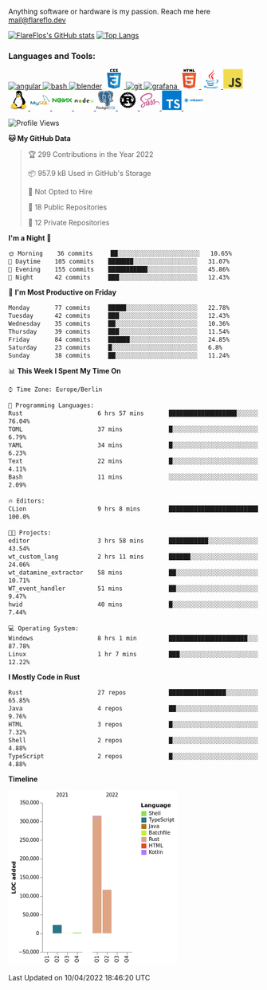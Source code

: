 Anything software or hardware is my passion.
Reach me here <a href="mailto:github@flareflo.dev">mail@flareflo.dev</a>

[![FlareFlos's GitHub stats](https://github-readme-stats.vercel.app/api?username=FlareFlo&show_icons=true&theme=github_dark)](https://github.com/FlareFlo/github-readme-stats)
[![Top Langs](https://github-readme-stats.vercel.app/api/top-langs/?username=FlareFlo&langs_count=10&layout=compact&theme=github_dark)](https://github.com/FlareFlo/github-readme-stats)

<h3 align="left">Languages and Tools:</h3>
<div align="left"> 
    <a href="https://angular.io" target="_blank" rel="noreferrer"><img src="https://angular.io/assets/images/logos/angular/angular.svg" alt="angular" width="40" height="40"/> </a> 
    <a href="https://www.gnu.org/software/bash/" target="_blank" rel="noreferrer"> <img src="https://www.vectorlogo.zone/logos/gnu_bash/gnu_bash-icon.svg" alt="bash" width="40" height="40"/> </a> 
    <a href="https://www.blender.org/" target="_blank" rel="noreferrer"> <img src="https://download.blender.org/branding/community/blender_community_badge_white.svg" alt="blender" width="40" height="40"/></a> 
    <a href="https://www.w3schools.com/css/" target="_blank" rel="noreferrer"> <img src="https://raw.githubusercontent.com/devicons/devicon/master/icons/css3/css3-original-wordmark.svg" alt="css3" width="40" height="40"/> </a> 
    <a href="https://git-scm.com/" target="_blank" rel="noreferrer"> <img src="https://www.vectorlogo.zone/logos/git-scm/git-scm-icon.svg" alt="git" width="40" height="40"/> </a> 
    <a href="https://grafana.com" target="_blank" rel="noreferrer"> <img src="https://www.vectorlogo.zone/logos/grafana/grafana-icon.svg" alt="grafana" width="40" height="40"/> </a> 
    <a href="https://www.w3.org/html/" target="_blank" rel="noreferrer"> <img src="https://raw.githubusercontent.com/devicons/devicon/master/icons/html5/html5-original-wordmark.svg" alt="html5" width="40" height="40"/> </a> 
    <a href="https://www.java.com" target="_blank" rel="noreferrer"> <img src="https://raw.githubusercontent.com/devicons/devicon/master/icons/java/java-original.svg" alt="java" width="40" height="40"/> </a> 
    <a href="https://developer.mozilla.org/en-US/docs/Web/JavaScript" target="_blank" rel="noreferrer"> <img src="https://raw.githubusercontent.com/devicons/devicon/master/icons/javascript/javascript-original.svg" alt="javascript" width="40" height="40"/> </a> 
    <a href="https://www.linux.org/" target="_blank" rel="noreferrer"> <img src="https://raw.githubusercontent.com/devicons/devicon/master/icons/linux/linux-original.svg" alt="linux" width="40" height="40"/> </a> 
    <a href="https://www.mysql.com/" target="_blank" rel="noreferrer"> <img src="https://raw.githubusercontent.com/devicons/devicon/master/icons/mysql/mysql-original-wordmark.svg" alt="mysql" width="40" height="40"/> </a> 
    <a href="https://www.nginx.com" target="_blank" rel="noreferrer"> <img src="https://raw.githubusercontent.com/devicons/devicon/master/icons/nginx/nginx-original.svg" alt="nginx" width="40" height="40"/> </a> 
    <a href="https://nodejs.org" target="_blank" rel="noreferrer"> <img src="https://raw.githubusercontent.com/devicons/devicon/master/icons/nodejs/nodejs-original-wordmark.svg" alt="nodejs" width="40" height="40"/> </a> 
    <a href="https://www.postgresql.org" target="_blank" rel="noreferrer"> <img src="https://raw.githubusercontent.com/devicons/devicon/master/icons/postgresql/postgresql-original-wordmark.svg" alt="postgresql" width="40" height="40"/> </a> 
    <a href="https://www.rust-lang.org" target="_blank" rel="noreferrer"> <img src="https://raw.githubusercontent.com/devicons/devicon/master/icons/rust/rust-plain.svg" alt="rust" width="40" height="40"/> </a> 
    <a href="https://sass-lang.com" target="_blank" rel="noreferrer"> <img src="https://raw.githubusercontent.com/devicons/devicon/master/icons/sass/sass-original.svg" alt="sass" width="40" height="40"/> </a> 
    <a href="https://www.typescriptlang.org/" target="_blank" rel="noreferrer"> <img src="https://raw.githubusercontent.com/devicons/devicon/master/icons/typescript/typescript-original.svg" alt="typescript" width="40" height="40"/> </a> 
    <a href="https://webpack.js.org" target="_blank" rel="noreferrer"> <img src="https://raw.githubusercontent.com/devicons/devicon/d00d0969292a6569d45b06d3f350f463a0107b0d/icons/webpack/webpack-original-wordmark.svg" alt="webpack" width="40" height="40"/> </a> 
</div>

<!--START_SECTION:waka-->
![Profile Views](http://img.shields.io/badge/Profile%20Views-1-blue)

**🐱 My GitHub Data** 

> 🏆 299 Contributions in the Year 2022
 > 
> 📦 957.9 kB Used in GitHub's Storage 
 > 
> 🚫 Not Opted to Hire
 > 
> 📜 18 Public Repositories 
 > 
> 🔑 12 Private Repositories  
 > 
**I'm a Night 🦉** 

```text
🌞 Morning    36 commits     ██░░░░░░░░░░░░░░░░░░░░░░░   10.65% 
🌆 Daytime    105 commits    ███████░░░░░░░░░░░░░░░░░░   31.07% 
🌃 Evening    155 commits    ███████████░░░░░░░░░░░░░░   45.86% 
🌙 Night      42 commits     ███░░░░░░░░░░░░░░░░░░░░░░   12.43%

```
📅 **I'm Most Productive on Friday** 

```text
Monday       77 commits     █████░░░░░░░░░░░░░░░░░░░░   22.78% 
Tuesday      42 commits     ███░░░░░░░░░░░░░░░░░░░░░░   12.43% 
Wednesday    35 commits     ██░░░░░░░░░░░░░░░░░░░░░░░   10.36% 
Thursday     39 commits     ███░░░░░░░░░░░░░░░░░░░░░░   11.54% 
Friday       84 commits     ██████░░░░░░░░░░░░░░░░░░░   24.85% 
Saturday     23 commits     █░░░░░░░░░░░░░░░░░░░░░░░░   6.8% 
Sunday       38 commits     ██░░░░░░░░░░░░░░░░░░░░░░░   11.24%

```


📊 **This Week I Spent My Time On** 

```text
⌚︎ Time Zone: Europe/Berlin

💬 Programming Languages: 
Rust                     6 hrs 57 mins       ███████████████████░░░░░░   76.04% 
TOML                     37 mins             █░░░░░░░░░░░░░░░░░░░░░░░░   6.79% 
YAML                     34 mins             █░░░░░░░░░░░░░░░░░░░░░░░░   6.23% 
Text                     22 mins             █░░░░░░░░░░░░░░░░░░░░░░░░   4.11% 
Bash                     11 mins             ░░░░░░░░░░░░░░░░░░░░░░░░░   2.09%

🔥 Editors: 
CLion                    9 hrs 8 mins        █████████████████████████   100.0%

🐱‍💻 Projects: 
editor                   3 hrs 58 mins       ███████████░░░░░░░░░░░░░░   43.54% 
wt_custom_lang           2 hrs 11 mins       ██████░░░░░░░░░░░░░░░░░░░   24.06% 
wt_datamine_extractor    58 mins             ██░░░░░░░░░░░░░░░░░░░░░░░   10.71% 
WT_event_handler         51 mins             ██░░░░░░░░░░░░░░░░░░░░░░░   9.47% 
hwid                     40 mins             █░░░░░░░░░░░░░░░░░░░░░░░░   7.44%

💻 Operating System: 
Windows                  8 hrs 1 min         ██████████████████████░░░   87.78% 
Linux                    1 hr 7 mins         ███░░░░░░░░░░░░░░░░░░░░░░   12.22%

```

**I Mostly Code in Rust** 

```text
Rust                     27 repos            ████████████████░░░░░░░░░   65.85% 
Java                     4 repos             ██░░░░░░░░░░░░░░░░░░░░░░░   9.76% 
HTML                     3 repos             █░░░░░░░░░░░░░░░░░░░░░░░░   7.32% 
Shell                    2 repos             █░░░░░░░░░░░░░░░░░░░░░░░░   4.88% 
TypeScript               2 repos             █░░░░░░░░░░░░░░░░░░░░░░░░   4.88%

```


**Timeline**

![Chart not found](https://raw.githubusercontent.com/FlareFlo/FlareFlo/main/charts/bar_graph.png) 


 Last Updated on 10/04/2022 18:46:20 UTC
<!--END_SECTION:waka-->
